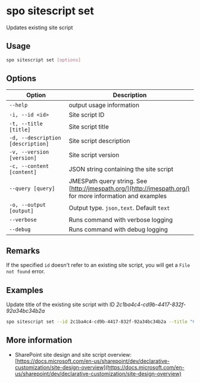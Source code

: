# spo sitescript set

Updates existing site script

## Usage

```sh
spo sitescript set [options]
```

## Options

Option|Description
------|-----------
`--help`|output usage information
`-i, --id <id>`|Site script ID
`-t, --title [title]`|Site script title
`-d, --description [description]`|Site script description
`-v, --version [version]`|Site script version
`-c, --content [content]`|JSON string containing the site script
`--query [query]`|JMESPath query string. See [http://jmespath.org/](http://jmespath.org/) for more information and examples
`-o, --output [output]`|Output type. `json,text`. Default `text`
`--verbose`|Runs command with verbose logging
`--debug`|Runs command with debug logging

## Remarks

If the specified `id` doesn't refer to an existing site script, you will get a `File not found` error.

## Examples

Update title of the existing site script with ID _2c1ba4c4-cd9b-4417-832f-92a34bc34b2a_

```sh
spo sitescript set --id 2c1ba4c4-cd9b-4417-832f-92a34bc34b2a --title "Contoso"
```

## More information

- SharePoint site design and site script overview: [https://docs.microsoft.com/en-us/sharepoint/dev/declarative-customization/site-design-overview](https://docs.microsoft.com/en-us/sharepoint/dev/declarative-customization/site-design-overview)